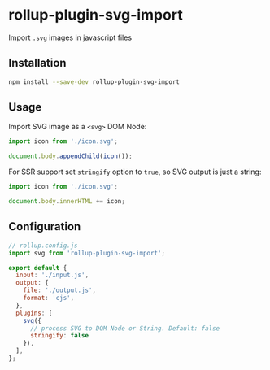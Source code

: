 # rollup-plugin-svg-import

Import `.svg` images in javascript files

## Installation

```sh
npm install --save-dev rollup-plugin-svg-import
```

## Usage

Import SVG image as a `<svg>` DOM Node:

```js
import icon from './icon.svg';

document.body.appendChild(icon());
```

For SSR support set `stringify` option to `true`, so SVG output is just a string:

```js
import icon from './icon.svg';

document.body.innerHTML += icon;
```

## Configuration

```javascript
// rollup.config.js
import svg from 'rollup-plugin-svg-import';

export default {
  input: './input.js',
  output: {
    file: './output.js',
    format: 'cjs',
  },
  plugins: [
    svg({
      // process SVG to DOM Node or String. Default: false
      stringify: false
    }),
  ],
};
```
